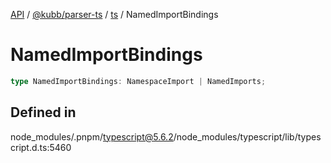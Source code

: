 [API](../../../../../packages.md) / [@kubb/parser-ts](../../../index.md) / [ts](../index.md) / NamedImportBindings

# NamedImportBindings

```ts
type NamedImportBindings: NamespaceImport | NamedImports;
```

## Defined in

node\_modules/.pnpm/typescript@5.6.2/node\_modules/typescript/lib/typescript.d.ts:5460
